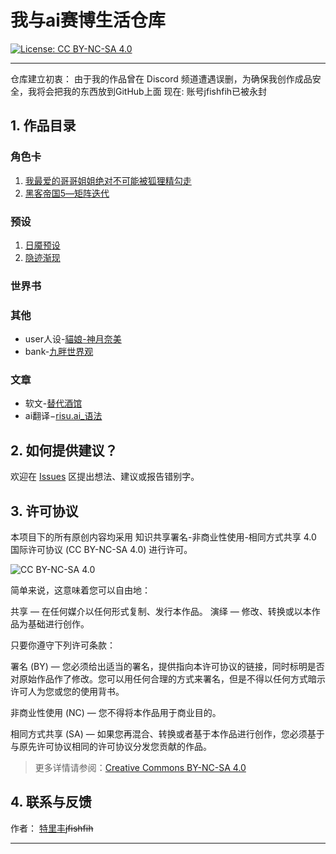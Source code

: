 # 我与ai赛博生活仓库

[![License: CC BY-NC-SA 4.0](https://img.shields.io/badge/License-CC%20BY--NC--SA%204.0-lightgrey.svg)](https://creativecommons.org/licenses/by-nc-sa/4.0/)

---
仓库建立初衷： 由于我的作品曾在 Discord 频道遭遇误删，为确保我创作成品安全，我将会把我的东西放到GitHub上面
现在: 账号jfishfih已被永封

## 1. 作品目录
### 角色卡
1. [我最爱的哥哥姐姐绝对不可能被狐狸精勾走](https://github.com/Hai-de/Cyber_Character_Card_Family_Tree/blob/main/角色卡/我最爱的哥哥姐姐绝对不可能被狐狸精勾走.png)
2. [黑客帝国5―矩阵迭代](https://github.com/Hai-de/Cyber_Character_Card_Family_Tree/blob/main/角色卡/黑客帝国5―矩阵迭代.png)
### 预设
1. [日魇预设](https://github.com/Hai-de/Cyber_Character_Card_Family_Tree/tree/main/预设/日魇预设)
2. [隐迹渐现](https://github.com/Hai-de/Cyber_Character_Card_Family_Tree/tree/main/预设/隐迹渐现)
### 世界书

### 其他
-  user人设-[貓娘-神月奈美](https://github.com/Hai-de/Cyber_Character_Card_Family_Tree/blob/main/user人设/貓娘-神月奈美.yaml)
- bank-[九畔世界观](https://github.com/Hai-de/Cyber_Character_Card_Family_Tree/blob/main/世界书/九畔世界观-bank.yaml)
### 文章
- 软文-[替代酒馆](https://github.com/Hai-de/Cyber_Character_Card_Family_Tree/blob/main/文章/替代酒馆.md)
- ai翻译−[risu.ai_语法](https://github.com/Hai-de/Cyber_Character_Card_Family_Tree/blob/main/文章/risu.ai_语法_中文翻译.md)

## 2. 如何提供建议？
   欢迎在 [Issues](https://github.com/Hai-de/Cyber_Character_Card_Family_Tree/issues) 区提出想法、建议或报告错别字。

## 3. 许可协议

本项目下的所有原创内容均采用 知识共享署名-非商业性使用-相同方式共享 4.0 国际许可协议 (CC BY-NC-SA 4.0) 进行许可。

![CC BY-NC-SA 4.0](https://licensebuttons.net/l/by-nc-sa/4.0/88x31.png)

简单来说，这意味着您可以自由地：

   共享 — 在任何媒介以任何形式复制、发行本作品。
   演绎 — 修改、转换或以本作品为基础进行创作。

只要你遵守下列许可条款：

   署名 (BY) — 您必须给出适当的署名，提供指向本许可协议的链接，同时标明是否对原始作品作了修改。您可以用任何合理的方式来署名，但是不得以任何方式暗示许可人为您或您的使用背书。
   
   非商业性使用 (NC) — 您不得将本作品用于商业目的。
   
   相同方式共享 (SA) — 如果您再混合、转换或者基于本作品进行创作，您必须基于与原先许可协议相同的许可协议分发您贡献的作品。

> 更多详情请参阅：[Creative Commons BY-NC-SA 4.0](https://creativecommons.org/licenses/by-nc-sa/4.0/deed.zh-hans)

## 4. 联系与反馈

   作者： [特里丰](https://github.com/Hai-de)~~jfishfih~~

---
